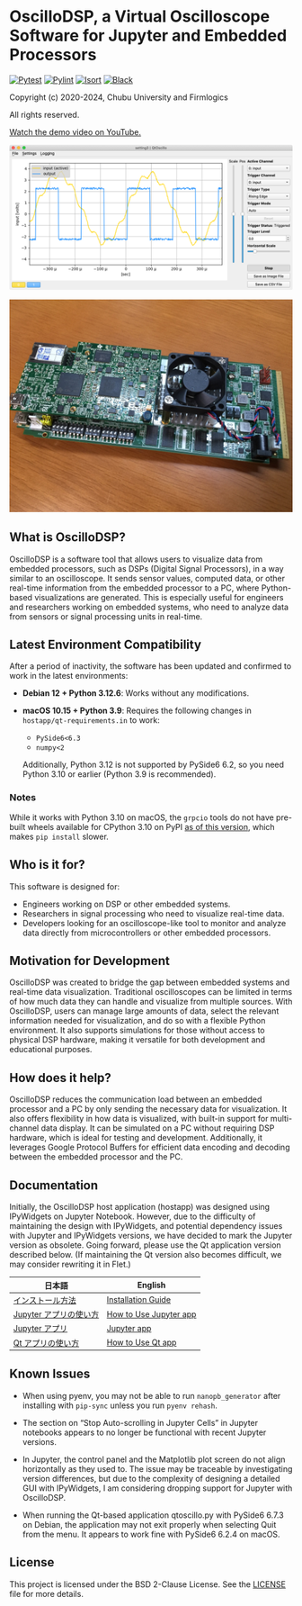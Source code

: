 # OscilloDSP, a Virtual Oscilloscope Software for Jupyter and Embedded Processors

[![Pytest](https://github.com/yokoyama-flogics/oscillodsp/actions/workflows/pytest.yml/badge.svg)](https://github.com/yokoyama-flogics/oscillodsp/actions/workflows/pytest.yml)
[![Pylint](https://github.com/yokoyama-flogics/oscillodsp/actions/workflows/pylint.yml/badge.svg)](https://github.com/yokoyama-flogics/oscillodsp/actions/workflows/pylint.yml)
[![Isort](https://github.com/yokoyama-flogics/oscillodsp/actions/workflows/isort.yml/badge.svg)](https://github.com/yokoyama-flogics/oscillodsp/actions/workflows/isort.yml)
[![Black](https://github.com/yokoyama-flogics/oscillodsp/actions/workflows/black.yml/badge.svg)](https://github.com/yokoyama-flogics/oscillodsp/actions/workflows/black.yml)

Copyright (c) 2020-2024, Chubu University and Firmlogics

All rights reserved.

[Watch the demo video on YouTube.](https://www.youtube.com/watch?v=cJITVeQGVG0)

![PySide 2 app](image/pyside2_app.png)

![TI C6670 DSP EVM](image/ti_c6670_evm.jpg)

## What is OscilloDSP?

OscilloDSP is a software tool that allows users to visualize data from embedded processors, such as DSPs (Digital Signal Processors), in a way similar to an oscilloscope. It sends sensor values, computed data, or other real-time information from the embedded processor to a PC, where Python-based visualizations are generated. This is especially useful for engineers and researchers working on embedded systems, who need to analyze data from sensors or signal processing units in real-time.

## Latest Environment Compatibility

After a period of inactivity, the software has been updated and confirmed to work in the latest environments:

- **Debian 12 + Python 3.12.6**: Works without any modifications.
- **macOS 10.15 + Python 3.9**: Requires the following changes in `hostapp/qt-requirements.in` to work:

  - `PySide6<6.3`
  - `numpy<2`

  Additionally, Python 3.12 is not supported by PySide6 6.2, so you need Python 3.10 or earlier (Python 3.9 is recommended).

### Notes

While it works with Python 3.10 on macOS, the `grpcio` tools do not have pre-built wheels available for CPython 3.10 on PyPI [as of this version](https://pypi.org/project/grpcio/1.66.2/#files), which makes `pip install` slower.

## Who is it for?

This software is designed for:
- Engineers working on DSP or other embedded systems.
- Researchers in signal processing who need to visualize real-time data.
- Developers looking for an oscilloscope-like tool to monitor and analyze data directly from microcontrollers or other embedded processors.

## Motivation for Development

OscilloDSP was created to bridge the gap between embedded systems and real-time data visualization. Traditional oscilloscopes can be limited in terms of how much data they can handle and visualize from multiple sources. With OscilloDSP, users can manage large amounts of data, select the relevant information needed for visualization, and do so with a flexible Python environment. It also supports simulations for those without access to physical DSP hardware, making it versatile for both development and educational purposes.

## How does it help?

OscilloDSP reduces the communication load between an embedded processor and a PC by only sending the necessary data for visualization. It also offers flexibility in how data is visualized, with built-in support for multi-channel data display. It can be simulated on a PC without requiring DSP hardware, which is ideal for testing and development. Additionally, it leverages Google Protocol Buffers for efficient data encoding and decoding between the embedded processor and the PC.

## Documentation

Initially, the OscilloDSP host application (hostapp) was designed using IPyWidgets on Jupyter Notebook. However, due to the difficulty of maintaining the design with IPyWidgets, and potential dependency issues with Jupyter and IPyWidgets versions, we have decided to mark the Jupyter version as obsolete. Going forward, please use the Qt application version described below. (If maintaining the Qt version also becomes difficult, we may consider rewriting it in Flet.)

| 日本語 | English |
|--------|---------|
| [インストール方法](docs/installation.md) | [Installation Guide](docs/installation_en.md) |
| [Jupyter アプリの使い方](docs/usage.md) | [How to Use Jupyter app](docs/usage_en.md) |
| [Jupyter アプリ](hostapp/oscillo.ipynb) | [Jupyter app](hostapp/oscillo_en.ipynb) |
| [Qt アプリの使い方](docs/qtoscillo.md) | [How to Use Qt app](docs/qtoscillo_en.md) |

## Known Issues

- When using pyenv, you may not be able to run `nanopb_generator` after installing with `pip-sync` unless you run `pyenv rehash`.

- The section on “Stop Auto-scrolling in Jupyter Cells” in Jupyter notebooks appears to no longer be functional with recent Jupyter versions.

- In Jupyter, the control panel and the Matplotlib plot screen do not align horizontally as they used to. The issue may be traceable by investigating version differences, but due to the complexity of designing a detailed GUI with IPyWidgets, I am considering dropping support for Jupyter with OscilloDSP.

- When running the Qt-based application qtoscillo.py with PySide6 6.7.3 on Debian, the application may not exit properly when selecting Quit from the menu. It appears to work fine with PySide6 6.2.4 on macOS.

## License

This project is licensed under the BSD 2-Clause License.
See the [LICENSE](LICENSE) file for more details.
